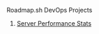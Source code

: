  Roadmap.sh DevOps Projects

1. [Server Performance Stats](https://roadmap.sh/projects/server-stats)
